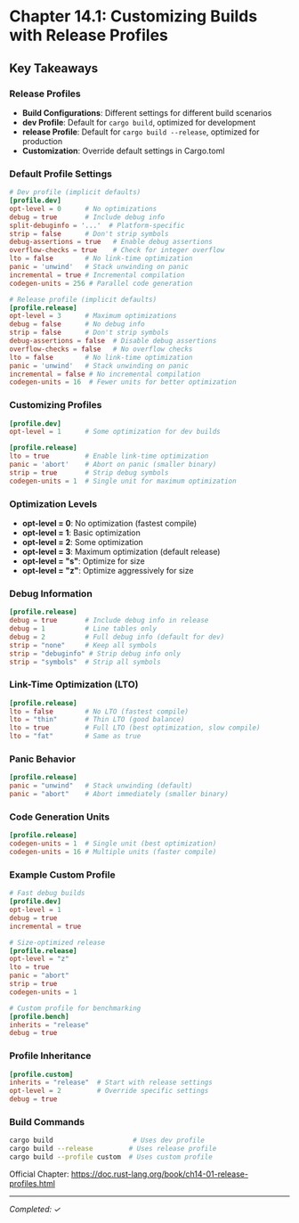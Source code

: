 # Chapter 14.1: Customizing Builds with Release Profiles

## Key Takeaways

### Release Profiles
- **Build Configurations**: Different settings for different build scenarios
- **dev Profile**: Default for `cargo build`, optimized for development
- **release Profile**: Default for `cargo build --release`, optimized for production
- **Customization**: Override default settings in Cargo.toml

### Default Profile Settings
```toml
# Dev profile (implicit defaults)
[profile.dev]
opt-level = 0      # No optimizations
debug = true       # Include debug info
split-debuginfo = '...'  # Platform-specific
strip = false      # Don't strip symbols
debug-assertions = true   # Enable debug assertions
overflow-checks = true    # Check for integer overflow
lto = false        # No link-time optimization
panic = 'unwind'   # Stack unwinding on panic
incremental = true # Incremental compilation
codegen-units = 256 # Parallel code generation

# Release profile (implicit defaults)
[profile.release]
opt-level = 3      # Maximum optimizations
debug = false      # No debug info
strip = false      # Don't strip symbols
debug-assertions = false  # Disable debug assertions
overflow-checks = false   # No overflow checks
lto = false        # No link-time optimization
panic = 'unwind'   # Stack unwinding on panic
incremental = false # No incremental compilation
codegen-units = 16  # Fewer units for better optimization
```

### Customizing Profiles
```toml
[profile.dev]
opt-level = 1      # Some optimization for dev builds

[profile.release]
lto = true         # Enable link-time optimization
panic = 'abort'    # Abort on panic (smaller binary)
strip = true       # Strip debug symbols
codegen-units = 1  # Single unit for maximum optimization
```

### Optimization Levels
- **opt-level = 0**: No optimization (fastest compile)
- **opt-level = 1**: Basic optimization
- **opt-level = 2**: Some optimization
- **opt-level = 3**: Maximum optimization (default release)
- **opt-level = "s"**: Optimize for size
- **opt-level = "z"**: Optimize aggressively for size

### Debug Information
```toml
[profile.release]
debug = true       # Include debug info in release
debug = 1          # Line tables only
debug = 2          # Full debug info (default for dev)
strip = "none"     # Keep all symbols
strip = "debuginfo" # Strip debug info only
strip = "symbols"  # Strip all symbols
```

### Link-Time Optimization (LTO)
```toml
[profile.release]
lto = false        # No LTO (fastest compile)
lto = "thin"       # Thin LTO (good balance)
lto = true         # Full LTO (best optimization, slow compile)
lto = "fat"        # Same as true
```

### Panic Behavior
```toml
[profile.release]
panic = "unwind"   # Stack unwinding (default)
panic = "abort"    # Abort immediately (smaller binary)
```

### Code Generation Units
```toml
[profile.release]
codegen-units = 1  # Single unit (best optimization)
codegen-units = 16 # Multiple units (faster compile)
```

### Example Custom Profile
```toml
# Fast debug builds
[profile.dev]
opt-level = 1
debug = true
incremental = true

# Size-optimized release
[profile.release]
opt-level = "z"
lto = true
panic = "abort"
strip = true
codegen-units = 1

# Custom profile for benchmarking
[profile.bench]
inherits = "release"
debug = true
```

### Profile Inheritance
```toml
[profile.custom]
inherits = "release"  # Start with release settings
opt-level = 2         # Override specific settings
debug = true
```

### Build Commands
```bash
cargo build                    # Uses dev profile
cargo build --release         # Uses release profile
cargo build --profile custom  # Uses custom profile
```

Official Chapter: https://doc.rust-lang.org/book/ch14-01-release-profiles.html

---
*Completed: ✓*